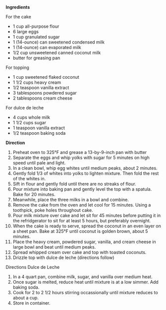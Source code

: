 **Ingredients**

For the cake
- 1 cup all-purpose flour
- 6 large eggs
- 1 cup granulated sugar
- 1 (14-ounce) can sweetened condensed milk
- 1 (14-ounce) can evaporated milk 
- 1/2 cup unsweetened canned coconut milk
- butter for greasing pan

For topping
- 1 cup sweetened flaked coconut
- 1 1/2 cups heavy cream
- 1/2 teaspoon vanilla extract
- 3 tablespoons powdered sugar
- 2 tablespoons cream cheese

For dulce de leche
- 4 cups whole milk
- 1 1/2 cups sugar
- 1 teaspoon vanilla extract
- 1/2 teaspoon baking soda

**Direction**
1. Preheat oven to 325°F and grease a 13-by-9-inch pan with butter
2. Separate the eggs and whip yolks with sugar for 5 minutes on high speed until pale and light.  
3. In a clean bowl, whip egg whites until medium peaks, about 2 minutes.
4. Gently fold 1/3 of whites into yolks to lighten mixture.  Then fold the rest of the whites in.  
5. Sift in flour and gently fold until there are no streaks of flour.
6. Pour mixture into baking pan and gently level the top with a spatula.  Bake for 20 minutes.
7. Meanwhile, place the three milks in a bowl and combine.
8. Remove the cake from the oven and let cool for 15 minutes.  Using a toothpick, poke holes throughout cake.
9. Pour milk mixture over cake and let sit for 45 minutes before putting it in the refridgerator to sit for at least 5 hours, but preferably overnight.  
10. When the cake is ready to serve, spread the coconut in an even layer on a sheet pan. Bake at 325°F until coconut is golden brown, about 5 minutes.  
11. Place the heavy cream, powdered sugar, vanilla, and cream cheese in large bowl and beat until medium peaks. 
12. Spread whipped cream over cake and top with toasted coconuts.
13. Drizzle top with dulce de leche (directions follow)

Directions Dulce de Leche

1. In a 4 quart pan, combine milk, sugar, and vanilla over medium heat.  
2. Once sugar is melted, reduce heat until mixture is at a low simmer. Add baking soda.
3. Cook for 2 to 2 1/2 hours stirring occassionally until mixture reduces to about a cup.
4. Store in container.
